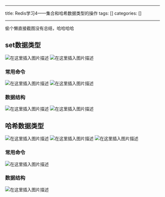 
--- 
title:  Redis学习4——集合和哈希数据类型的操作 
tags: []
categories: [] 

---
偷个懒直接截图没有总结，哈哈哈哈

## set数据类型

<img src="https://img-blog.csdnimg.cn/9f241048ac364bbda6be1b6919b8f3be.png" alt="在这里插入图片描述"> <img src="https://img-blog.csdnimg.cn/1b32f53feaed4137beffa4621e17ed45.png" alt="在这里插入图片描述">

### 常用命令

<img src="https://img-blog.csdnimg.cn/43d777f8c9fd4a118bf3a293e46b1f66.png" alt="在这里插入图片描述"> <img src="https://img-blog.csdnimg.cn/83514ed34623439dbe2c69a59452e74c.png" alt="在这里插入图片描述">

### 数据结构

<img src="https://img-blog.csdnimg.cn/6560610eb5e94f489407ad3b361d16ac.png" alt="在这里插入图片描述"> <img src="https://img-blog.csdnimg.cn/c588ea3f6363454aa8de72e9b855497d.png" alt="在这里插入图片描述">

## 哈希数据类型

<img src="https://img-blog.csdnimg.cn/60e340ef9e154d958c5fc75e2c3467af.png" alt="在这里插入图片描述"> <img src="https://img-blog.csdnimg.cn/383fed5ade4d4a1796d9ffa65ef52b87.png" alt="在这里插入图片描述"> <img src="https://img-blog.csdnimg.cn/9b2ba534d87942e68692d0060d219809.png" alt="在这里插入图片描述">

### 常用命令

<img src="https://img-blog.csdnimg.cn/8e4c928a134c40f1aaed70574a196d7e.png" alt="在这里插入图片描述">

### 数据结构

<img src="https://img-blog.csdnimg.cn/0cd706eebcf64a7393057fdd2823d4ca.png" alt="在这里插入图片描述">
